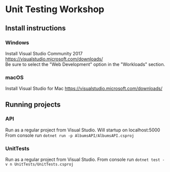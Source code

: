 # Unit Testing Workshop

## Install instructions

### Windows
Install Visual Studio Community 2017
https://visualstudio.microsoft.com/downloads/
<br/>Be sure to select the "Web Development" option in the "Workloads" section.


### macOS
Install Visual Studio for Mac
https://visualstudio.microsoft.com/downloads/


## Running projects

### API
Run as a regular project from Visual Studio. Will startup on localhost:5000
From console run `dotnet run -p AlbumsAPI/AlbumsAPI.csproj`

### UnitTests
Run as a regular project from Visual Studio.
From console run `dotnet test -v n UnitTests/UnitTests.csproj`


